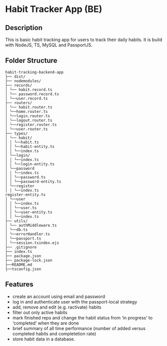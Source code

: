 # Habit Tracker App (BE)


## Description

This is basic habit tracking app for users to track their daily habits. lt is build with NodeJS, TS, MySQL and PassportJS. 

## Folder Structure

```
habit-tracking-backend-app
├── dist/
├── nodemodules/
├── records/
│ └── habit.record.ts
│ └── password.record.ts
│ └──user.record.ts
├── routers/
│ └── habit.router.ts
│ └──home.router.ts
│ └──login.router.ts
│ └──logout.router.ts
│ └──register.router.ts
│ └──user.router.ts
├── types/
│ └── habit/
│ │ └──habit.ts
│ │ └──habit-entity.ts
│ │ └──index.ts
│ └──login/
│ │ └──index.ts
│ │ └──login-entity.ts
│ └──password
│ │ └──index.ts
│ │ └──password.ts
│ │ └──password-entity.ts
│ └──register
│ │ └──index.ts
register-entity.ts
│ └──user
│ │ └──index.ts
│ │ └──user.ts
│ │ └──user-entity.ts
│ │ └──index.ts
├── utils/
│ └── authMiddleware.ts
│ └──db.ts
│ └──errorHandler.ts
│ └──passport.ts
│ └──session.tsindex.ejs
├── .gitignore
├── index.ts
├── package.json
├── package-lock.json
├──README.md
├──tsconfig.json
```

## Features

* create an account using email and password
* log in and authenticate user with the passport-local strategy
* add, remove and edit (e.g. ractivate) habits
* filter out only active habits
* mark finished reps and change the habit status from ‘in progress’ to ‘completed’ when they are done
* brief summary of all time performance (number of added versus completed habits and completetion rate)
* store habit data in a database.


